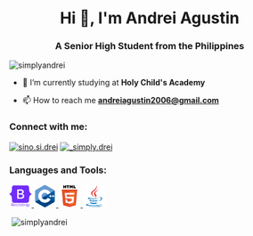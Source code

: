<h1 align="center">Hi 👋, I'm Andrei Agustin</h1>
<h3 align="center">A Senior High Student from the Philippines</h3>

<p align="left"> <img src="https://komarev.com/ghpvc/?username=simplyandrei&label=Profile%20views&color=fed4be&style=flat-square" alt="simplyandrei" /> </p>

- 🔭 I’m currently studying at **Holy Child's Academy**

- 📫 How to reach me **andreiagustin2006@gmail.com**

<h3 align="left">Connect with me:</h3>
<p align="left">
<a href="https://fb.com/sino.si.drei" target="blank"><img align="center" src="https://raw.githubusercontent.com/rahuldkjain/github-profile-readme-generator/master/src/images/icons/Social/facebook.svg" alt="sino.si.drei" height="30" width="40" /></a>
<a href="https://instagram.com/_simply.drei" target="blank"><img align="center" src="https://raw.githubusercontent.com/rahuldkjain/github-profile-readme-generator/master/src/images/icons/Social/instagram.svg" alt="_simply.drei" height="30" width="40" /></a>
</p>

<h3 align="left">Languages and Tools:</h3>
<p align="left"> <a href="https://getbootstrap.com" target="_blank" rel="noreferrer"> <img src="https://raw.githubusercontent.com/devicons/devicon/master/icons/bootstrap/bootstrap-plain-wordmark.svg" alt="bootstrap" width="40" height="40"/> </a> <a href="https://www.w3schools.com/cpp/" target="_blank" rel="noreferrer"> <img src="https://raw.githubusercontent.com/devicons/devicon/master/icons/cplusplus/cplusplus-original.svg" alt="cplusplus" width="40" height="40"/> </a> <a href="https://www.w3.org/html/" target="_blank" rel="noreferrer"> <img src="https://raw.githubusercontent.com/devicons/devicon/master/icons/html5/html5-original-wordmark.svg" alt="html5" width="40" height="40"/> </a> <a href="https://www.java.com" target="_blank" rel="noreferrer"> <img src="https://raw.githubusercontent.com/devicons/devicon/master/icons/java/java-original.svg" alt="java" width="40" height="40"/> </a> </p>

<p>&nbsp;<img align="center" src="https://github-readme-stats.vercel.app/api?username=simplyandrei&show_icons=true&theme=onedark&locale=en" alt="simplyandrei" /></p>

